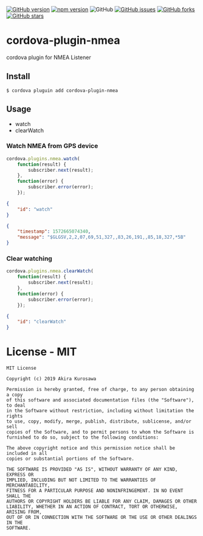 [![GitHub version](https://badge.fury.io/gh/kyosho-%2Fcordova-plugin-nmea.svg)](https://badge.fury.io/gh/kyosho-%2Fcordova-plugin-nmea)
[![npm version](https://badge.fury.io/js/cordova-plugin-nmea.svg)](https://badge.fury.io/js/cordova-plugin-nmea)
![GitHub](https://img.shields.io/github/license/kyosho-/cordova-plugin-nmea)
[![GitHub issues](https://img.shields.io/github/issues/kyosho-/cordova-plugin-nmea)](https://github.com/kyosho-/cordova-plugin-nmea/issues)
[![GitHub forks](https://img.shields.io/github/forks/kyosho-/cordova-plugin-nmea)](https://github.com/kyosho-/cordova-plugin-nmea/network)
[![GitHub stars](https://img.shields.io/github/stars/kyosho-/cordova-plugin-nmea)](https://github.com/kyosho-/cordova-plugin-nmea/stargazers)

# cordova-plugin-nmea
cordova plugin for NMEA Listener 

## Install

```
$ cordova pluguin add cordova-plugin-nmea
```

## Usage

* watch
* clearWatch

### Watch NMEA from GPS device

```js
cordova.plugins.nmea.watch(
    function(result) {
        subscriber.next(result);
    },
    function(error) {
        subscriber.error(error);
    });
```

```json
{
    "id": "watch"
}
```

```json
{
    "timestamp": 1572665074340,
    "message": "$GLGSV,2,2,07,69,51,327,,83,26,191,,85,18,327,*5B"
}
```

### Clear watching

```js
cordova.plugins.nmea.clearWatch(
    function(result) {
        subscriber.next(result);
    },
    function(error) {
        subscriber.error(error);
    });
```

```json
{
    "id": "clearWatch"
}
```

# License - MIT

```
MIT License

Copyright (c) 2019 Akira Kurosawa

Permission is hereby granted, free of charge, to any person obtaining a copy
of this software and associated documentation files (the "Software"), to deal
in the Software without restriction, including without limitation the rights
to use, copy, modify, merge, publish, distribute, sublicense, and/or sell
copies of the Software, and to permit persons to whom the Software is
furnished to do so, subject to the following conditions:

The above copyright notice and this permission notice shall be included in all
copies or substantial portions of the Software.

THE SOFTWARE IS PROVIDED "AS IS", WITHOUT WARRANTY OF ANY KIND, EXPRESS OR
IMPLIED, INCLUDING BUT NOT LIMITED TO THE WARRANTIES OF MERCHANTABILITY,
FITNESS FOR A PARTICULAR PURPOSE AND NONINFRINGEMENT. IN NO EVENT SHALL THE
AUTHORS OR COPYRIGHT HOLDERS BE LIABLE FOR ANY CLAIM, DAMAGES OR OTHER
LIABILITY, WHETHER IN AN ACTION OF CONTRACT, TORT OR OTHERWISE, ARISING FROM,
OUT OF OR IN CONNECTION WITH THE SOFTWARE OR THE USE OR OTHER DEALINGS IN THE
SOFTWARE.
```